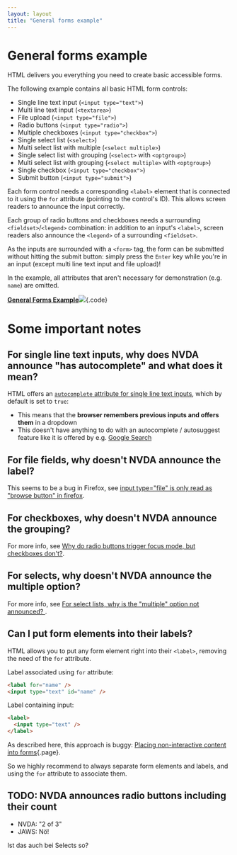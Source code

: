 ```yaml
---
layout: layout
title: "General forms example"
---
```


# General forms example

HTML delivers you everything you need to create basic accessible forms.

The following example contains all basic HTML form controls:

- Single line text input (`<input type="text">`)
- Multi line text input (`<textarea>`)
- File upload (`<input type="file">`)
- Radio buttons (`<input type="radio">`)
- Multiple checkboxes (`<input type="checkbox">`)
- Single select list (`<select>`)
- Multi select list with multiple (`<select multiple>`)
- Single select list with grouping (`<select>` with `<optgroup>`)
- Multi select list with grouping (`<select multiple>` with `<optgroup>`)
- Single checkbox (`<input type="checkbox">`)
- Submit button (`<input type="submit">`)

Each form control needs a corresponding `<label>` element that is connected to it using the `for` attribute (pointing to the control's ID). This allows screen readers to announce the input correctly.

Each group of radio buttons and checkboxes needs a surrounding `<fieldset>`/`<legend>` combination: in addition to an input's `<label>`, screen readers also announce the `<legend>` of a surrounding `<fieldset>`.

As the inputs are surrounded with a `<form>` tag, the form can be submitted without hitting the submit button: simply press the `Enter` key while you're in an input (except multi line text input and file upload)!

In the example, all attributes that aren't necessary for demonstration (e.g. `name`) are omitted.

[**General Forms Example**![](https://s3-us-west-2.amazonaws.com/i.cdpn.io/1279260.PKoRLG.small.6a7b1012-93dd-423f-8917-f8a87c7291a0.png)](https://codepen.io/accessibility-developer-guide/pen/PKoRLG){.code}

# Some important notes

## For single line text inputs, why does NVDA announce "has autocomplete" and what does it mean?

HTML offers an [`autocomplete` attribute for single line text inputs](https://www.w3schools.com/tags/att_input_autocomplete.asp), which by default is set to `true`:

- This means that the **browser remembers previous inputs and offers them** in a dropdown
- This doesn't have anything to do with an autocomplete / autosuggest feature like it is offered by e.g. [Google Search](https://www.google.com)

## For file fields, why doesn't NVDA announce the label?

This seems to be a bug in Firefox, see [input type="file" is only read as "browse button" in firefox](https://github.com/nvaccess/nvda/issues/5326).

## For checkboxes, why doesn't NVDA announce the grouping?

For more info, see [Why do radio buttons trigger focus mode, but checkboxes don't?](https://github.com/nvaccess/nvda/issues/7578).

## For selects, why doesn't NVDA announce the multiple option?

For more info, see [For select lists, why is the "multiple" option not announced? ](https://github.com/nvaccess/nvda/issues/7579).

## Can I put form elements into their labels?

HTML allows you to put any form element right into their `<label>`, removing the need of the `for` attribute.

Label associated using `for` attribute:

```html
<label for="name" />
<input type="text" id="name" />
```

Label containing input:

```html
<label>
  <input type="text" />
</label>
```

As described here, this approach is buggy: [Placing non-interactive content into forms](/code-examples/forms--validations--and-error-messages/placing-non-interactive-content-into-forms){.page}.

So we highly recommend to always separate form elements and labels, and using the `for` attribute to associate them.

## TODO: NVDA announces radio buttons including their count

- NVDA: "2 of 3"
- JAWS: Nö!

Ist das auch bei Selects so?